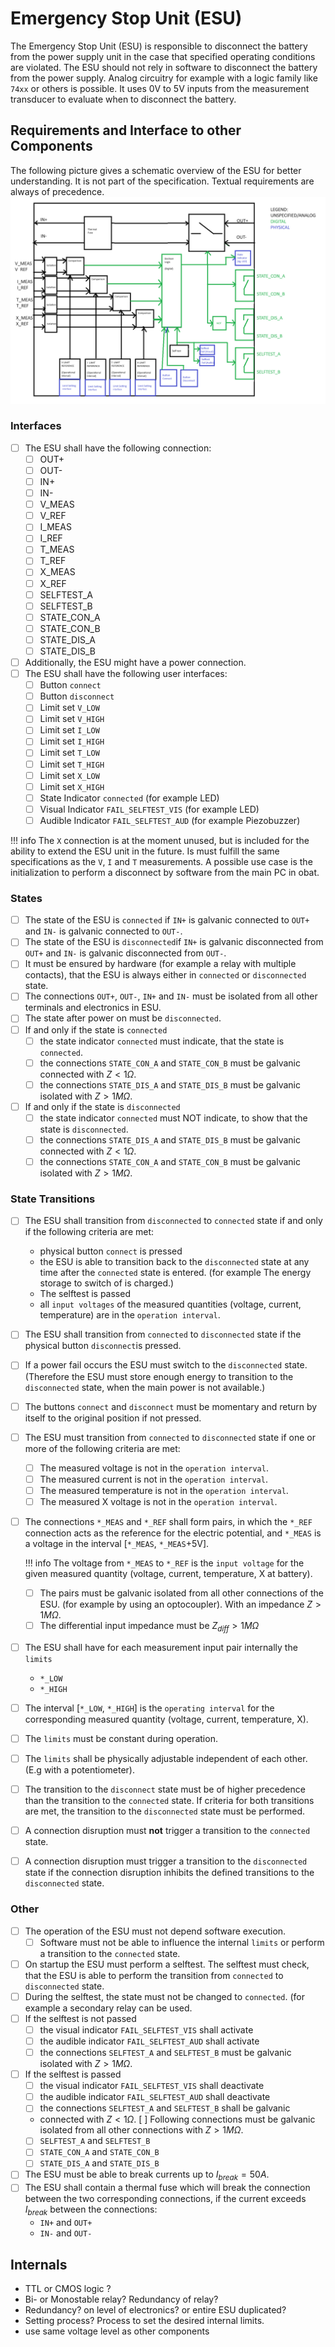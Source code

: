 # Emergency Stop Unit (ESU)

The Emergency Stop Unit (ESU) is responsible to disconnect the battery from the
power supply unit in the case that specified operating conditions are violated.
The ESU should not rely in software to disconnect the battery from the power
supply. Analog circuitry for example with a logic family like `74xx` or others
is possible.
It uses 0V to 5V inputs from the measurement transducer to evaluate when to
disconnect the battery.

## Requirements and Interface to other Components

The following picture gives a schematic overview of the ESU for better
understanding. It is not part of the specification. Textual requirements are
always of precedence.
![ESU Overview Schematic](./img/esu.png)

### Interfaces

- [ ] The ESU shall have the following connection:
    - [ ] OUT+
    - [ ] OUT-
    - [ ] IN+
    - [ ] IN-
    - [ ] V_MEAS
    - [ ] V_REF
    - [ ] I_MEAS
    - [ ] I_REF
    - [ ] T_MEAS
    - [ ] T_REF
    - [ ] X_MEAS
    - [ ] X_REF
    - [ ] SELFTEST_A
    - [ ] SELFTEST_B
    - [ ] STATE_CON_A
    - [ ] STATE_CON_B
    - [ ] STATE_DIS_A
    - [ ] STATE_DIS_B
- [ ] Additionally, the ESU might have a power connection.
- [ ] The ESU shall have the following user interfaces:
    - [ ] Button `connect`
    - [ ] Button `disconnect`
    - [ ] Limit set `V_LOW`
    - [ ] Limit set `V_HIGH`
    - [ ] Limit set `I_LOW`
    - [ ] Limit set `I_HIGH`
    - [ ] Limit set `T_LOW`
    - [ ] Limit set `T_HIGH`
    - [ ] Limit set `X_LOW`
    - [ ] Limit set `X_HIGH`
    - [ ] State Indicator `connected` (for example LED)
    - [ ] Visual Indicator `FAIL_SELFTEST_VIS` (for example LED)
    - [ ] Audible Indicator `FAIL_SELFTEST_AUD` (for example Piezobuzzer)

!!! info
    The `X` connection is at the moment unused, but is included for the ability
    to extend the ESU unit in the future. Is must fulfill the same
    specifications as the `V`, `I` and `T` measurements.
    A possible use case is the initialization to perform a disconnect by
    software from the main PC in obat.

### States

- [ ] The state of the ESU is `connected` if `IN+` is galvanic connected
    to `OUT+` and `IN-` is galvanic connected to `OUT-`.
- [ ] The state of the ESU is `disconnected`if `IN+` is galvanic
    disconnected from `OUT+` and `IN-` is galvanic disconnected from `OUT-`.
- [ ] It must be ensured by hardware (for example a relay with multiple
    contacts), that the ESU is always either in `connected` or `disconnected`
    state.
- [ ] The connections `OUT+`, `OUT-`, `IN+` and `IN-` must be isolated from all
    other terminals and electronics in ESU.
- [ ] The state after power on must be `disconnected`.
- [ ] If and only if the state is `connected`
    - [ ] the state indicator `connected` must indicate, that the state is
        `connected`.
    - [ ] the connections `STATE_CON_A` and `STATE_CON_B` must be galvanic
        connected with $Z < 1 \Omega$.
    - [ ] the connections `STATE_DIS_A` and `STATE_DIS_B` must be galvanic
        isolated with $Z > 1M \Omega$.
- [ ] If and only if the state is `disconnected`
    - [ ] the state indicator `connected` must NOT indicate, to show that the
        state is `disconnected`.
    - [ ] the connections `STATE_DIS_A` and `STATE_DIS_B` must be galvanic
        connected with $Z < 1 \Omega$.
    - [ ] the connections `STATE_CON_A` and `STATE_CON_B` must be galvanic
        isolated with $Z > 1M \Omega$.

### State Transitions

- [ ] The ESU shall transition from `disconnected` to `connected` state if and
    only if the following criteria are met:
    - physical button `connect` is pressed
    - the ESU is able to transition back to the `disconnected` state at any time
        after the `connected` state is entered. (for example The energy storage
        to switch of is charged.)
    - The selftest is passed
    - all `input voltages` of the measured quantities (voltage, current,
        temperature) are in the `operation interval`.

- [ ] The ESU shall transition from `connected` to `disconnected` state if the
    physical button `disconnect`is pressed.
- [ ] If a power fail occurs the ESU must switch to the `disconnected` state.
    (Therefore the ESU must store enough energy to transition to the
    `disconnected` state, when the main power is not available.)
- [ ] The buttons `connect` and `disconnect` must be momentary and return by
    itself to the original position if not pressed.

- [ ] The ESU must transition from `connected` to `disconnected` state if one or
    more of the following criteria are met:
    - [ ] The measured voltage is not in the `operation interval`.
    - [ ] The measured current is not in the `operation interval`.
    - [ ] The measured temperature is not in the `operation interval`.
    - [ ] The measured X voltage is not in the `operation interval`.

- [ ] The connections `*_MEAS` and `*_REF` shall form pairs, in which the
    `*_REF` connection acts as the reference for the electric potential, and
    `*_MEAS` is a voltage in the interval  [`*_MEAS`, `*_MEAS`+5V].

    !!! info
        The voltage from `*_MEAS` to `*_REF` is the `input voltage` for the
        given measured quantity (voltage, current, temperature, X at battery).

    - [ ] The pairs must be galvanic isolated from all other connections of the
        ESU. (for example by using an optocoupler). With an impedance
        $Z > 1M \Omega$.
    - [ ] The differential input impedance must be $Z_{diff} > 1M \Omega$
- [ ] The ESU shall have for each measurement input pair internally the `limits`
    -  `*_LOW`
    -  `*_HIGH`
- [ ] The interval [`*_LOW`, `*_HIGH`] is the `operating
    interval` for the corresponding measured quantity (voltage, current,
    temperature, X).
- [ ] The `limits` must be constant during operation.
- [ ] The `limits` shall be physically adjustable independent of each other.
    (E.g with a potentiometer).
- [ ] The transition to the `disconnect` state must be of higher precedence than
    the transition to the `connected` state. If criteria for both transitions
    are met, the transition to the `disconnected` state must be performed.
- [ ] A connection disruption must **not** trigger a transition to the
    `connected` state.
- [ ] A connection disruption must trigger a transition to the `disconnected`
    state if the connection disruption inhibits the defined transitions to the
    `disconnected` state.

### Other

- [ ] The operation of the ESU must not depend software execution.
    - [ ] Software must not be able to influence the internal `limits` or
        perform a transition to the `connected` state.
- [ ] On startup the ESU must perform a selftest. The selftest must check, that
    the ESU is able to perform the transition from `connected` to
    `disconnected` state.
- [ ] During the selftest, the state must not be changed to `connected`. (for
    example a secondary relay can be used.
- [ ] If the selftest is not passed
    - [ ] the visual indicator `FAIL_SELFTEST_VIS` shall activate
    - [ ] the audible indicator `FAIL_SELFTEST_AUD` shall activate
    - [ ] the connections `SELFTEST_A` and `SELFTEST_B` must be galvanic
        isolated with $Z > 1M \Omega$.
- [ ] If the selftest is passed
    - [ ] the visual indicator `FAIL_SELFTEST_VIS` shall deactivate
    - [ ] the audible indicator `FAIL_SELFTEST_AUD` shall deactivate
    - [ ] the connections `SELFTEST_A` and `SELFTEST_B` shall be galvanic
    - connected with $Z < 1 \Omega$.  [ ] Following connections must be galvanic
        isolated from all other connections with $Z > 1M \Omega$.
    - [ ] `SELFTEST_A` and `SELFTEST_B`
    - [ ] `STATE_CON_A` and `STATE_CON_B`
    - [ ] `STATE_DIS_A` and `STATE_DIS_B`
- [ ] The ESU must be able to break currents up to $I_{break} = 50A$.
- [ ] The ESU shall contain a thermal fuse which will break the connection
    between the two corresponding connections, if the current exceeds
    $I_{break}$ between the connections:
    - `IN+` and `OUT+`
    - `IN-` and `OUT-`

## Internals

- TTL or CMOS logic ?
- Bi- or Monostable relay? Redundancy of relay?
- Redundancy? on level of electronics? or entire ESU duplicated?
- Setting process? Process to set the desired internal limits.
- use same voltage level as other components
